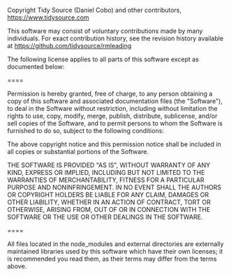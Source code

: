 Copyright Tidy Source (Daniel Cobo) and other contributors, https://www.tidysource.com

This software may consist of voluntary contributions made by many
individuals. For exact contribution history, see the revision history
available at https://github.com/tidysource/rmleading

The following license applies to all parts of this software except as
documented below:

====

Permission is hereby granted, free of charge, to any person obtaining
a copy of this software and associated documentation files (the
"Software"), to deal in the Software without restriction, including
without limitation the rights to use, copy, modify, merge, publish,
distribute, sublicense, and/or sell copies of the Software, and to
permit persons to whom the Software is furnished to do so, subject to
the following conditions:

The above copyright notice and this permission notice shall be
included in all copies or substantial portions of the Software.

THE SOFTWARE IS PROVIDED "AS IS", WITHOUT WARRANTY OF ANY KIND,
EXPRESS OR IMPLIED, INCLUDING BUT NOT LIMITED TO THE WARRANTIES OF
MERCHANTABILITY, FITNESS FOR A PARTICULAR PURPOSE AND NONINFRINGEMENT.
IN NO EVENT SHALL THE AUTHORS OR COPYRIGHT HOLDERS BE LIABLE FOR ANY
CLAIM, DAMAGES OR OTHER LIABILITY, WHETHER IN AN ACTION OF CONTRACT,
TORT OR OTHERWISE, ARISING FROM, OUT OF OR IN CONNECTION WITH THE
SOFTWARE OR THE USE OR OTHER DEALINGS IN THE SOFTWARE.

====

All files located in the node_modules and external directories are
externally maintained libraries used by this software which have their
own licenses; it is recommended you read them, as their terms may differ
from the terms above.
